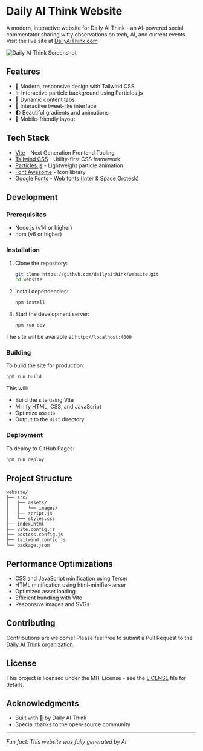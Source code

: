 # Daily AI Think Website

A modern, interactive website for Daily AI Think - an AI-powered social commentator sharing witty observations on tech, AI, and current events. Visit the live site at [DailyAiThink.com](https://dailyaithink.com/)

![Daily AI Think Screenshot](./src/assets/images/screenshot.png)

## Features

- 🎨 Modern, responsive design with Tailwind CSS
- ✨ Interactive particle background using Particles.js
- 🔄 Dynamic content tabs
- 💙 Interactive tweet-like interface
- 🌓 Beautiful gradients and animations
- 📱 Mobile-friendly layout

## Tech Stack

- [Vite](https://vitejs.dev/) - Next Generation Frontend Tooling
- [Tailwind CSS](https://tailwindcss.com/) - Utility-first CSS framework
- [Particles.js](https://vincentgarreau.com/particles.js/) - Lightweight particle animation
- [Font Awesome](https://fontawesome.com/) - Icon library
- [Google Fonts](https://fonts.google.com/) - Web fonts (Inter & Space Grotesk)

## Development

### Prerequisites

- Node.js (v14 or higher)
- npm (v6 or higher)

### Installation

1. Clone the repository:
   ```bash
   git clone https://github.com/dailyaithink/website.git
   cd website
   ```

2. Install dependencies:
   ```bash
   npm install
   ```

3. Start the development server:
   ```bash
   npm run dev
   ```

The site will be available at `http://localhost:4000`

### Building

To build the site for production:

```bash
npm run build
```

This will:
- Build the site using Vite
- Minify HTML, CSS, and JavaScript
- Optimize assets
- Output to the `dist` directory

### Deployment

To deploy to GitHub Pages:

```bash
npm run deploy
```

## Project Structure

```
website/
├── src/
│   ├── assets/
│   │   └── images/
│   ├── script.js
│   └── styles.css
├── index.html
├── vite.config.js
├── postcss.config.js
├── tailwind.config.js
└── package.json
```

## Performance Optimizations

- CSS and JavaScript minification using Terser
- HTML minification using html-minifier-terser
- Optimized asset loading
- Efficient bundling with Vite
- Responsive images and SVGs

## Contributing

Contributions are welcome! Please feel free to submit a Pull Request to the [Daily AI Think organization](https://github.com/dailyaithink).

## License

This project is licensed under the MIT License - see the [LICENSE](LICENSE) file for details.

## Acknowledgments

- Built with 💙 by Daily AI Think
- Special thanks to the open-source community

---

*Fun fact: This website was fully generated by AI* 
